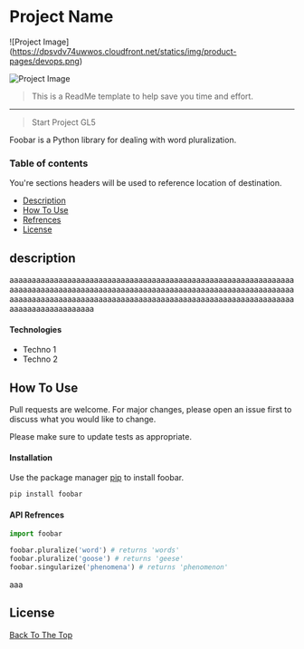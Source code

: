 # Project Name 
![Project Image] (https://dpsvdv74uwwos.cloudfront.net/statics/img/product-pages/devops.png)


![Project Image](project-image-url)

> This is a ReadMe template to help save you time and effort.

---

> Start Project GL5

Foobar is a Python library for dealing with word pluralization.

### Table of contents
You're sections headers will be used to reference location of destination.
- [Description](#description)
- [How To Use](#how-to-use)
- [Refrences](#references)
- [License](#license)


## description
aaaaaaaaaaaaaaaaaaaaaaaaaaaaaaaaaaaaaaaaaaaaaaaaaaaaaaaaaaaaaaaaaaaaaaaaaaaaaaaaaaaaaaaaaaaaaaaaaaaaaaaaaaaaaaaaaaaaaaaaaaaaaaaaaaaaaaaaaaaaaaaaaaaaaaaaaaaaaaaaaaaaaaaaaaaaaaaaaaaaaaaaaaaaaaaaaaaaaaaaaaaaaaaaaaa
#### Technologies 
- Techno 1 
- Techno 2 


## How To Use
Pull requests are welcome. For major changes, please open an issue first to discuss what you would like to change.

Please make sure to update tests as appropriate.
#### Installation 

Use the package manager [pip](https://pip.pypa.io/en/stable/) to install foobar.

```bash
pip install foobar
```
#### API Refrences  

```python
import foobar

foobar.pluralize('word') # returns 'words'
foobar.pluralize('goose') # returns 'geese'
foobar.singularize('phenomena') # returns 'phenomenon'
```


aaa
## License


[Back To The Top ](#project-name)
